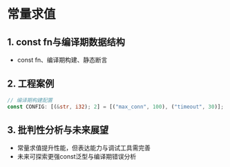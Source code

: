 # 常量求值

## 1. const fn与编译期数据结构

- const fn、编译期构建、静态断言

## 2. 工程案例

```rust
// 编译期构建配置
const CONFIG: [(&str, i32); 2] = [("max_conn", 100), ("timeout", 30)];
```

## 3. 批判性分析与未来展望

- 常量求值提升性能，但表达能力与调试工具需完善
- 未来可探索更强const泛型与编译期错误分析

